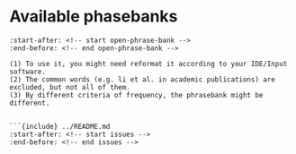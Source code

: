 # Available phasebanks

```{include} ../README.md
:start-after: <!-- start open-phrase-bank -->
:end-before: <!-- end open-phrase-bank -->
```

```{note}
(1) To use it, you might need reformat it according to your IDE/Input software.
(2) The common words (e.g. li et al. in academic publications) are excluded, but not all of them.
(3) By different criteria of frequency, the phrasebank might be different.


```{include} ../README.md
:start-after: <!-- start issues -->
:end-before: <!-- end issues -->
```
